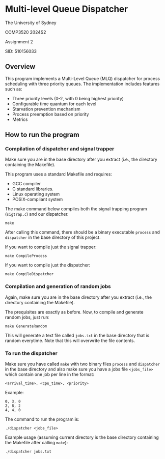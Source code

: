 # Multi-level Queue Dispatcher
The University of Sydney

COMP3520 2024S2 

Assignment 2

SID: 510156033

## Overview
This program implements a Multi-Level Queue (MLQ) dispatcher for process scheduling with three priority queues. The implementation includes features such as:

- Three priority levels (0-2, with 0 being highest priority)
- Configurable time quantum for each level
- Starvation prevention mechanism
- Process preemption based on priority
- Metrics

##  How to run the program
### Compilation of dispatcher and signal trapper
Make sure you are in the base directory after you extract (i.e., the directory containing the Makefile). 

This program uses a standard Makefile and requires:
- GCC compiler
- C standard libraries.
- Linux operating system
- POSIX-compliant system

The make command below compiles both the signal trapping program (`sigtrap.c`) and our dispatcher.

```
make
```

After calling this command, there should be a binary executable `process` and `dispatcher` in the base directory of this project. 

If you want to compile just the signal trapper:
```
make CompileProcess
```

If you want to compile just the dispatcher:
```
make CompileDispatcher
```

### Compilation and generation of random jobs
Again, make sure you are in the base directory after you extract (i.e., the directory containing the Makefile).

The prequisites are exactly as before. Now, to compile and generate random jobs, just run:

```
make GenerateRandom
```

This will generate a text file called `jobs.txt` in the base directory that is random everytime. Note that this will overwrite the file contents. 

### To run the dispatcher
Make sure you have called `make` with two binary files `process` and `dispatcher` in the base directory and also make sure you have a jobs file `<jobs_file>` which contain one job per line in the format:
```
<arrival_time>, <cpu_time>, <priority>
```

Example:
```
0, 3, 0
2, 8, 2
4, 4, 0
```

The command to run the program is:

```
./dispatcher <jobs_file>
```


Example usage (assuming current directory is the base directory containing the Makefile after calling `make`):
```
./dispatcher jobs.txt
```
## 
